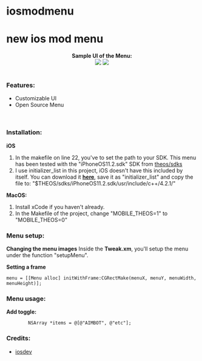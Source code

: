 # iosmodmenu
# new ios mod menu


<div style="text-align: center;">
<b>Sample UI of the Menu:</b><br>

<img src="https://github.com/ioscoderr/iosmodmenu/blob/main/IMG_0549.PNG">
<img src="https://github.com/ioscoderr/iosmodmenu/blob/main/IMG_0550.PNG">
</div>

<br>

### Features:
* Customizable UI
* Open Source Menu

<br>

### Installation:


**iOS**
1. In the makefile on line 22, you've to set the path to your SDK. This menu has been tested with the "iPhoneOS11.2.sdk" SDK from [theos/sdks](https://github.com/theos/sdks)
2. I use initializer_list in this project, iOS doesn't have this included by itself. You can download it [**here**](https://raw.githubusercontent.com/joeyjurjens/iOS-Mod-Menu-Template-for-Theos/977e9ff2c626d6b1308eed7e17f1daf0a610e8e9/template/KittyMemory/initializer_list), save it as "initializer_list" and copy the file to: "$THEOS/sdks/iPhoneOS11.2.sdk/usr/include/c++/4.2.1/" <br>

**MacOS:**
1. Install xCode if you haven't already.
1. In the Makefile of the project, change "MOBILE_THEOS=1" to "MOBILE_THEOS=0" <br>

### Menu setup:

**Changing the menu images**
Inside the **Tweak.xm**, you'll setup the menu under the function "setupMenu". 


**Setting a frame**
```obj-c
menu = [[Menu alloc] initWithFrame:CGRectMake(menuX, menuY, menuWidth, menuHeight)];
```

### Menu usage:

<b> Add toggle: </b>
```obj-c
        NSArray *items = @[@"AIMBOT", @"etc"];

```

### Credits:
* [iosdev](https://t.me/developerioscoder)

